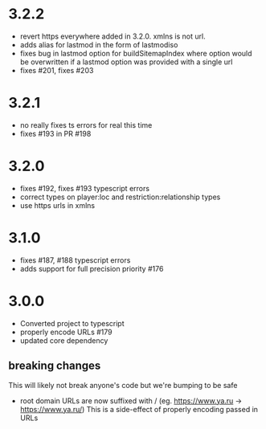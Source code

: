 # 3.2.2
  - revert https everywhere added in 3.2.0. xmlns is not url.
  - adds alias for lastmod in the form of lastmodiso
  - fixes bug in lastmod option for buildSitemapIndex where option would be overwritten if a lastmod option was provided with a single url
  - fixes #201, fixes #203
# 3.2.1
  - no really fixes ts errors for real this time
  - fixes #193 in PR #198
# 3.2.0
  - fixes #192, fixes #193 typescript errors
  - correct types on player:loc and restriction:relationship types
  - use https urls in xmlns
# 3.1.0
 - fixes #187, #188 typescript errors
 - adds support for full precision priority #176
# 3.0.0
 - Converted project to typescript
 - properly encode URLs #179
 - updated core dependency
## breaking changes
 This will likely not break anyone's code but we're bumping to be safe
 - root domain URLs are now suffixed with / (eg. https://www.ya.ru -> https://www.ya.ru/) This is a side-effect of properly encoding passed in URLs

